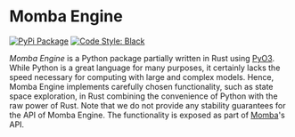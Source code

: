 # Momba Engine

[![PyPi Package](https://img.shields.io/pypi/v/momba_engine.svg?label=latest%20version)](https://pypi.python.org/pypi/momba_engine)
[![Code Style: Black](https://img.shields.io/badge/code%20style-black-000000.svg)](https://github.com/psf/black)

*Momba Engine* is a Python package partially written in Rust using [PyO3](https://pyo3.rs/).
While Python is a great language for many purposes, it certainly lacks the speed necessary for computing with large and complex models.
Hence, Momba Engine implements carefully chosen functionality, such as state space exploration, in Rust combining the convenience of Python with the raw power of Rust.
Note that we do not provide any stability guarantees for the API of Momba Engine.
The functionality is exposed as part of [Momba](https://https://github.com/koehlma/momba/)'s API.